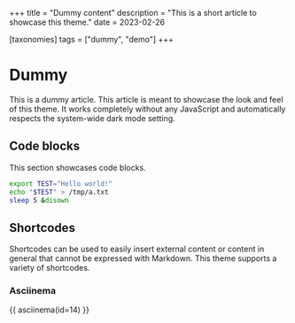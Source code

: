 +++
title = "Dummy content"
description = "This is a short article to showcase this theme."
date = 2023-02-26

[taxonomies]
tags = ["dummy", "demo"]
+++

# Dummy

This is a dummy article. This article is meant to showcase the look and feel of this theme.
It works completely without any JavaScript and automatically respects the system-wide dark mode setting.

## Code blocks

This section showcases code blocks.

```bash
export TEST="Hello world!"
echo "$TEST" > /tmp/a.txt
sleep 5 &disown
```

## Shortcodes

Shortcodes can be used to easily insert external content or content in general that cannot be expressed with Markdown.
This theme supports a variety of shortcodes.

### Asciinema

{{ asciinema(id=14) }}
